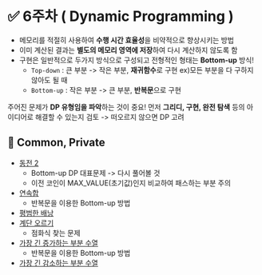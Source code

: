 # ✅ 6주차 ( Dynamic Programming )

- 메모리를 적절히 사용하여 **수행 시간 효율성**을 비약적으로 향상시키는 방법
- 이미 계산된 결과는 **별도의 메모리 영역에 저장**하여 다시 계산하지 않도록 함
- 구현은 일반적으로 두가지 방식으로 구성되고 전형적인 형태는 **Bottom-up** 방식!
  - `Top-down` : 큰 부분 -> 작은 부분, **재귀함수**로 구현  ex)모든 부분을 다 구하지 않아도 될 때
  - `Bottom-up` : 작은 부분 -> 큰 부분, **반복문**으로 구현

주어진 문제가 **DP 유형임을 파악**하는 것이 중요!
먼저 **그리디, 구현, 완전 탐색** 등의 아이디어로 해결할 수 있는지 검토 -> 떠오르지 않으면 DP 고려

## 📝 Common, Private

- [동전 2](https://www.acmicpc.net/problem/2294)
  - Bottom-up DP 대표문제 -> 다시 풀어볼 것
  - 이전 코인이 MAX_VALUE(초기값)인지 비교하여 패스하는 부분 주의
- [연속합](https://www.acmicpc.net/problem/1912)
  - 반복문을 이용한 Bottom-up 방법
- [평범한 배낭](https://www.acmicpc.net/problem/12865)
- [계단 오르기](https://www.acmicpc.net/problem/2579)
  - 점화식 찾는 문제
- [가장 긴 증가하는 부분 수열](https://www.acmicpc.net/problem/11053)
  - 반복문을 이용한 Bottom-up 방법
- [가장 긴 감소하는 부분 수열](https://www.acmicpc.net/problem/11722)
